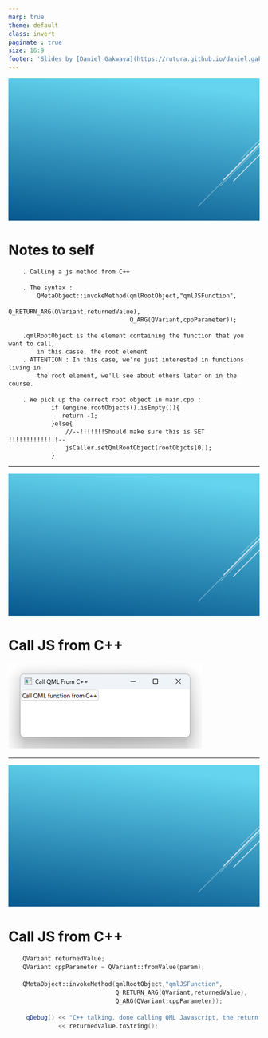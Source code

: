 ```yaml
---
marp: true
theme: default
class: invert
paginate : true
size: 16:9
footer: 'Slides by [Daniel Gakwaya](https://rutura.github.io/daniel.gakwaya/) at [LearnQtGuide](https://www.learnqt.guide/)'
---
```

![bg](images/slide_background.png)
# Notes to self
        . Calling a js method from C++

        . The syntax :
            QMetaObject::invokeMethod(qmlRootObject,"qmlJSFunction",
                                      Q_RETURN_ARG(QVariant,returnedValue),
                                      Q_ARG(QVariant,cppParameter));

        .qmlRootObject is the element containing the function that you want to call,
            in this casse, the root element
        . ATTENTION : In this case, we're just interested in functions living in
            the root element, we'll see about others later on in the course.

        . We pick up the correct root object in main.cpp :
                if (engine.rootObjects().isEmpty()){
                   return -1;
                }else{
                    //--!!!!!!!Should make sure this is SET !!!!!!!!!!!!!!--
                    jsCaller.setQmlRootObject(rootObjcts[0]);
                }    
---
![bg](images/slide_background.png)
# Call JS from C++
![](images/1.png)

---
![bg](images/slide_background.png)

# Call JS from C++
```c++
    QVariant returnedValue;
    QVariant cppParameter = QVariant::fromValue(param);

    QMetaObject::invokeMethod(qmlRootObject,"qmlJSFunction",
                              Q_RETURN_ARG(QVariant,returnedValue),
                              Q_ARG(QVariant,cppParameter));

     qDebug() << "C++ talking, done calling QML Javascript, the return value is :"
              << returnedValue.toString();
```












